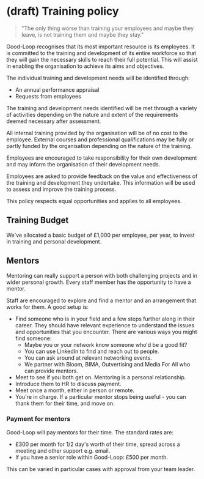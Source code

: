 # (draft) Training policy

> "The only thing worse than training your employees and maybe they leave, is not training them and maybe they stay."

Good-Loop recognises that its most important resource is its
employees. It is committed to the training and development of its entire
workforce so that they will gain the necessary skills to reach their full
potential. This will assist in enabling the organisation to achieve its aims
and objectives.

The individual training and development needs will be identified through:

- An annual performance appraisal
- Requests from employees

The training and development needs identified will be met through a variety of
activities depending on the nature and extent of the requirements deemed
necessary after assessment.

All internal training provided by the organisation will be of no cost to the
employee. External courses and professional qualifications may be fully or
partly funded by the organisation depending on the nature of the training.

Employees are encouraged to take responsibility for their own development and may inform the
organisation of their development needs.

Employees are asked to provide feedback on the value and
effectiveness of the training and development they undertake. This information
will be used to assess and improve the training process.

This policy respects equal opportunities and applies to all employees.

## Training Budget

We've allocated a basic budget of £1,000 per employee, per year, to invest in training and personal development.

## Mentors

Mentoring can really support a person with both challenging projects and in wider personal growth. Every staff member has the opportunity to have a mentor.

Staff are encouraged to explore and find a mentor and an arrangement that works for them. A good setup is:

- Find someone who is in your field and a few steps further along in their career. They should have relevant experience to understand the issues and opportunities that you encounter. There are various ways you might find someone:
  - Maybe you or your network know someone who'd be a good fit?
  - You can use LinkedIn to find and reach out to people.
  - You can ask around at relevant networking events.
  - We partner with Bloom, BIMA, Outvertising and Media For All who can provide mentors.
- Meet to see if you both get on. Mentoring is a personal relationship.
- Introduce them to HR to discuss payment.
- Meet once a month, either in person or remote.
- You're in charge. If a particular mentor stops being useful - you can thank them for their time, and move on.

### Payment for mentors

Good-Loop will pay mentors for their time. The standard rates are:

- £300 per month for 1/2 day's worth of their time, spread across a meeting and other support e.g. email.
- If you have a senior role within Good-Loop: £500 per month.

This can be varied in particular cases with approval from your team leader.
